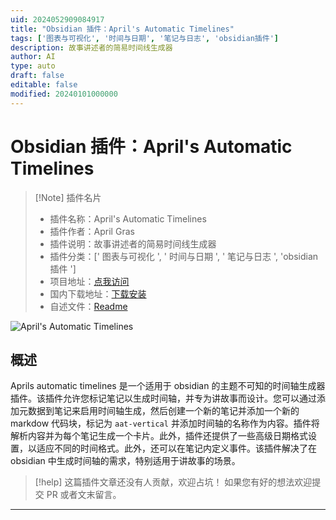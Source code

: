 ```yaml
---
uid: 2024052909084917
title: "Obsidian 插件：April's Automatic Timelines"
tags: ['图表与可视化', '时间与日期', '笔记与日志', 'obsidian插件']
description: 故事讲述者的简易时间线生成器
author: AI
type: auto
draft: false
editable: false
modified: 20240101000000
---
```


# Obsidian 插件：April's Automatic Timelines

> [!Note] 插件名片
> - 插件名称：April's Automatic Timelines
> - 插件作者：April Gras
> - 插件说明：故事讲述者的简易时间线生成器
> - 插件分类：[' 图表与可视化 ', ' 时间与日期 ', ' 笔记与日志 ', 'obsidian 插件 ']
> - 项目地址：[点我访问](https://github.com/April-Gras/obsidian-auto-timelines)
> - 国内下载地址：[下载安装](https://pkmer.cn/products/plugin/pluginMarket/?aprils-automatic-timelines)
> - 自述文件：[Readme](https://ghproxy.net/https://raw.githubusercontent.com/April-Gras/obsidian-auto-timelines/master/README.md)

![April's Automatic Timelines](https://cdn.pkmer.cn/covers/aprils-automatic-timelines.png!pkmer)

## 概述

Aprils automatic timelines 是一个适用于 obsidian 的主题不可知的时间轴生成器插件。该插件允许您标记笔记以生成时间轴，并专为讲故事而设计。您可以通过添加元数据到笔记来启用时间轴生成，然后创建一个新的笔记并添加一个新的 markdow 代码块，标记为 `aat-vertical` 并添加时间轴的名称作为内容。插件将解析内容并为每个笔记生成一个卡片。此外，插件还提供了一些高级日期格式设置，以适应不同的时间格式。此外，还可以在笔记内定义事件。该插件解决了在 obsidian 中生成时间轴的需求，特别适用于讲故事的场景。

> [!help]
> 这篇插件文章还没有人贡献，欢迎占坑！
> 如果您有好的想法欢迎提交 PR 或者文末留言。

---



